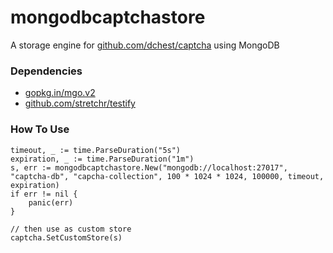 # mongodbcaptchastore

A storage engine for
[github.com/dchest/captcha](https://github.com/dchest/captcha) using MongoDB

### Dependencies

* [gopkg.in/mgo.v2](https://gopkg.in/mgo.v2)
* [github.com/stretchr/testify](https://github.com/stretchr/testify)

### How To Use

```
timeout, _ := time.ParseDuration("5s")
expiration, _ := time.ParseDuration("1m")
s, err := mongodbcaptchastore.New("mongodb://localhost:27017", "captcha-db", "capcha-collection", 100 * 1024 * 1024, 100000, timeout, expiration)
if err != nil {
    panic(err)
}

// then use as custom store
captcha.SetCustomStore(s)
```
